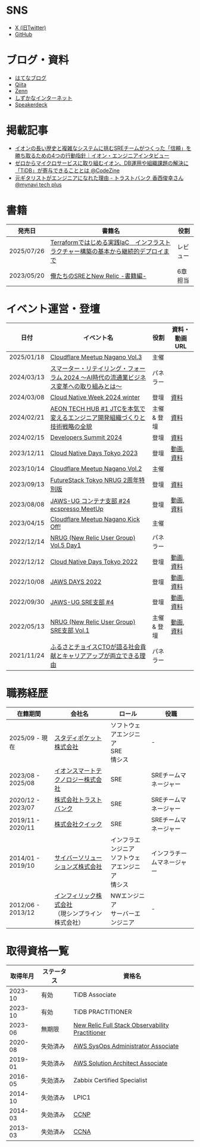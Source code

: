 # SNS
- [X (旧Twitter)](https://twitter.com/Tocyuki)
- [GitHub](https://github.com/Tocyuki)

# ブログ・資料
- [はてなブログ](https://blog.tocyuki.com/)
- [Qiita](https://qiita.com/Tocyuki)
- [Zenn](https://zenn.dev/tocyuki)
- [しずかなインターネット](https://sizu.me/tocyuki)
- [Speakerdeck](https://speakerdeck.com/tocyuki)

# 掲載記事
- [イオンの長い歴史と複雑なシステムに挑むSREチームがつくった「信頼」を勝ち取るための4つの行動指針｜イオン・エンジニアインタビュー](https://engineer-recruiting.aeon.info/aeon-tech-hub/interview_kasaitoshiyuki)
- [ゼロからマイクロサービスに取り組むイオン、DB運用や組織課題の解決に「TiDB」が寄与できることとは @CodeZine](https://codezine.jp/article/detail/19147)
- [元ギタリストがエンジニアになれた理由 - トラストバンク 香西俊幸さん @mynavi tech plus](https://news.mynavi.jp/techplus/article/10man-engineer_interview-3/)

# 書籍
| 発売日 | 書籍名 | 役割 |
| --- | --- | --- |
|2025/07/26|[Terraformではじめる実践IaC　インフラストラクチャー構築の基本から継続的デプロイまで](https://books.rakuten.co.jp/rb/18251318/)|レビュー|
|2023/05/20|[俺たちのSREとNew Relic -書籍編-](https://techbookfest.org/product/mH7sfRsGupWnvD8iECpAdz?productVariantID=br2EypiwcJGM0EvW2e4PKV)|6章担当|


# イベント運営・登壇
| 日付 | イベント名 | 役割 | 資料・動画URL |
| --- | --- | --- | --- |
|2025/01/18|[Cloudflare Meetup Nagano Vol.3](https://cfm-cts.connpass.com/event/338020/)|主催||
|2024/03/13|[スマーター・リテイリング・フォーラム 2024 ～AI時代の流通業ビジネス変革への取り組みとは～](https://info.microsoft.com/JA-NoGEP-CATALOG-FY24-01Jan-31-SmarterRetailingForum2024InitiativesforDistributionBusinessTransformationintheAgeofAI-SREVM32102_Catalog-Display-Page.html)|パネラー||
|2024/03/08|[Cloud Native Week 2024 winter](https://members09.live.itmedia.co.jp/library/NjUzNjc%253D)|登壇|[資料](https://speakerdeck.com/tocyuki/background-of-hashicorp-product-introduction-and-future-prospects)|
|2024/02/21|[AEON TECH HUB #1 JTCを本気で変えるエンジニア開発組織づくりと技術戦略の全貌](https://aeon.connpass.com/event/308065/)|主催 & 登壇|[資料](https://speakerdeck.com/tocyuki/what-we-aim-for-with-aeon-tech-hub)|
|2024/02/15|[Developers Summit 2024](https://event.shoeisha.jp/devsumi/20240215/session/4786)|登壇|[資料](https://speakerdeck.com/tocyuki/developers-summit-2024-tidb-sponsor-session)|
|2023/12/11|[Cloud Native Days Tokyo 2023](https://cloudnativedays.jp/cndt2023/)|登壇|[動画](https://cloudnativedays.jp/cndt2023/talks/2078), [資料](https://speakerdeck.com/tocyuki/what-happened-when-aeon-adopted-kubernetes)|
|2023/10/14|[Cloudflare Meetup Nagano Vol.2](https://cfm-cts.connpass.com/event/295067/)|主催||
|2023/09/13|[FutureStack Tokyo NRUG 2周年特別版](https://nrug.connpass.com/event/290339/)|登壇|[資料](https://speakerdeck.com/tocyuki/futurestack-tokyo-nrug-2zhou-nian-te-bie-ban)|
|2023/08/08|[JAWS-UG コンテナ支部 #24 ecspresso MeetUp](https://jawsug-container.connpass.com/event/285124/)|登壇|[動画](https://www.youtube.com/live/Leic9Z4TTec), [資料](https://speakerdeck.com/tocyuki/i-love-ecspresso)|
|2023/04/15|[Cloudflare Meetup Nagano Kick Off!](https://cfm-cts.connpass.com/event/275197/)|主催||
|2022/12/14|[NRUG (New Relic User Group) Vol.5 Day1](https://nrug.connpass.com/event/265357/)|パネラー||
|2022/12/12|[Cloud Native Days Tokyo 2022]()|登壇|[動画](https://cloudnativedays.jp/cndt2022/talks/1589), [資料](https://speakerdeck.com/tocyuki/aws-ecs-cicd-with-terraform-and-ecspresso)|
|2022/10/08|[JAWS DAYS 2022](https://jawsdays2022.jaws-ug.jp/)|登壇|[動画](https://www.youtube.com/watch?v=Pw_iqtakEr8), [資料](https://speakerdeck.com/tocyuki/cd-pipeline-2022-autumn)|
|2022/09/30|[JAWS-UG SRE支部 #4](https://jawsug-sre.connpass.com/event/257772/)|登壇|[動画](https://www.youtube.com/watch?v=9VqQHsoAH9Q&t=5893s), [資料](https://speakerdeck.com/tocyuki/aurora-reader-instance-for-analysis-made-with-terraform)|
|2022/05/13|[NRUG (New Relic User Group) SRE支部 Vol.1](https://nrug-sre.connpass.com/event/242783/)|主催 & 登壇|[動画](https://newrelic.com/jp/resources/presentations/nrug_sre_vol1), [資料](https://speakerdeck.com/tocyuki/sre-that-wants-to-empower-developers)|
|2021/11/24|[ふるさとチョイスCTOが語る社会貢献とキャリアアップが両立できる理由](https://techplay.jp/event/838128)|パネラー||

# 職務経歴
| 在籍期間 | 会社名 | ロール | 役職 |
| --- | --- | --- | --- |
|2025/09 - 現在|[スタディポケット株式会社](https://studypocket.ai/)|ソフトウェアエンジニア<br>SRE<br>情シス| - |
|2023/08 - 2025/08|[イオンスマートテクノロジー株式会社](https://www.aeon-st.co.jp/)|SRE|SREチームマネージャー|
|2020/12 - 2023/07|[株式会社トラストバンク](https://www.trustbank.co.jp/)|SRE|SREチームマネージャー|
|2019/11 - 2020/11|[株式会社クイック](https://919.jp/)|SRE|SREチームマネージャー|
|2014/01 - 2019/10|[サイバーソリューションズ株式会社](https://www.cybersolutions.co.jp/)|インフラエンジニア<br>ソフトウェアエンジニア<br>情シス|インフラチームマネージャー|
|2012/06 - 2013/12|[インフィリック株式会社](https://www.simpline.co.jp/)<br>（現シンプライン株式会社）|NWエンジニア<br>サーバーエンジニア| - |

# 取得資格一覧
| 取得年月 | ステータス | 資格名 |
| --- | --- | --- |
| 2023-10 | 有効 | TiDB Associate |
| 2023-10 | 有効 | TiDB PRACTITIONER |
| 2023-06 | 無期限 | [New Relic Full Stack Observability Practitioner](https://credentials.newrelic.com/991e233b-4799-450d-953d-61b35f37ccfe#gs.8lx6a8)|
| 2020-08 | 失効済み | [AWS SysOps Administrator Associate](https://www.credly.com/badges/a89b7ef2-1a34-41fd-8215-3eb479c41a00/public_url) |
| 2019-01 | 失効済み | [AWS Solution Architect Associate](https://www.credly.com/badges/85e7f087-d921-418a-a477-4b4684df41d3/public_url) |
| 2016-05 | 失効済み | Zabbix Certified Specialist |
| 2014-10 | 失効済み | LPIC1 |
| 2014-03 | 失効済み | [CCNP](https://www.credly.com/badges/b34a1d61-7116-4e92-8215-0dadfef3bcb5/public_url) |
| 2013-03 | 失効済み | [CCNA](https://www.credly.com/badges/875d70f4-3f72-4a21-95b3-c2f53b5fd957/public_url) |
